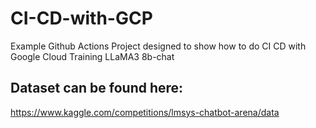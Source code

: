 # CI-CD-with-GCP
Example Github Actions Project designed to show how to do CI CD with Google Cloud Training LLaMA3 8b-chat
## Dataset can be found here:
https://www.kaggle.com/competitions/lmsys-chatbot-arena/data
